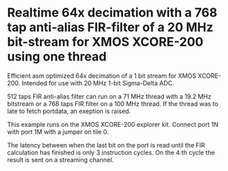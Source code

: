 # Realtime 64x decimation with a 768 tap anti-alias FIR-filter of a 20 MHz bit-stream for XMOS XCORE-200 using one thread
Efficient asm optimized 64x decimation of a 1 bit stream for XMOS XCORE-200.
Intended for use with 20 MHz 1-bit Sigma-Delta ADC.

512 taps FIR anti-alias filter can run on a 71 MHz thread with a 19.2 MHz bitstream or a 768 taps FIR filter on a 100 MHz thread.
If the thread was to late to fetch portdata, an exeption is raised.

This example runs on the XMOS XCORE-200 explorer kit.
Connect port 1N with port 1M with a jumper on tile 0.

The latency between when the last bit on the port is read until the FIR calculation has finished is only 3 instruction cycles. 
On the 4:th cycle the result is sent on a streaming channel.
